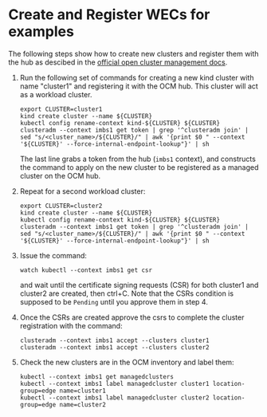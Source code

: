 # Create and Register WECs for examples

The following steps show how to create new clusters and
register them with the hub as descibed in the
[official open cluster management docs](https://open-cluster-management.io/getting-started/installation/start-the-control-plane/).

1. Run the following set of commands for creating a new kind cluster with name "cluster1" and registering it with the
OCM hub. This cluster will act as a workload cluster.

   ```shell
   export CLUSTER=cluster1
   kind create cluster --name ${CLUSTER}
   kubectl config rename-context kind-${CLUSTER} ${CLUSTER}
   clusteradm --context imbs1 get token | grep '^clusteradm join' | sed "s/<cluster_name>/${CLUSTER}/" | awk '{print $0 " --context '${CLUSTER}' --force-internal-endpoint-lookup"}' | sh
   ```

   The last line grabs a token from the hub (`imbs1` context), and constructs the command to apply on the new cluster
   to be registered as a managed cluster on the OCM hub.

2. Repeat for a second workload cluster:

   ```shell
   export CLUSTER=cluster2
   kind create cluster --name ${CLUSTER}
   kubectl config rename-context kind-${CLUSTER} ${CLUSTER}
   clusteradm --context imbs1 get token | grep '^clusteradm join' | sed "s/<cluster_name>/${CLUSTER}/" | awk '{print $0 " --context '${CLUSTER}' --force-internal-endpoint-lookup"}' | sh
   ```

3. Issue the command:

   ```shell
   watch kubectl --context imbs1 get csr
   ```

   and wait until the certificate signing requests (CSR) for both cluster1 and cluster2 are created, then
   ctrl+C.
   Note that the CSRs condition is supposed to be `Pending` until you approve them in step 4.

4. Once the CSRs are created approve the csrs to complete the cluster registration with the command:

   ```shell
   clusteradm --context imbs1 accept --clusters cluster1
   clusteradm --context imbs1 accept --clusters cluster2
   ```

5. Check the new clusters are in the OCM inventory and label them:

   ```shell
   kubectl --context imbs1 get managedclusters
   kubectl --context imbs1 label managedcluster cluster1 location-group=edge name=cluster1
   kubectl --context imbs1 label managedcluster cluster2 location-group=edge name=cluster2
   ```

